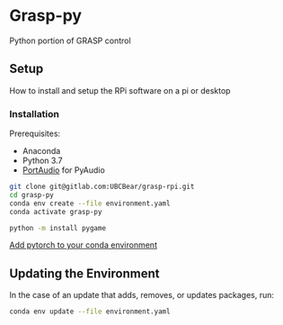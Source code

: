 # Grasp-py
Python portion of GRASP control

## Setup
How to install and setup the RPi software on a pi or desktop


### Installation

Prerequisites:
- Anaconda
- Python 3.7
- [PortAudio](http://portaudio.com/) for PyAudio


```bash
git clone git@gitlab.com:UBCBear/grasp-rpi.git
cd grasp-py
conda env create --file environment.yaml
conda activate grasp-py

python -m install pygame
```

[Add pytorch to your conda environment](https://pytorch.org/get-started/locally/)

## Updating the Environment
 
In the case of an update that adds, removes, or updates packages, run:
```bash
conda env update --file environment.yaml
```
